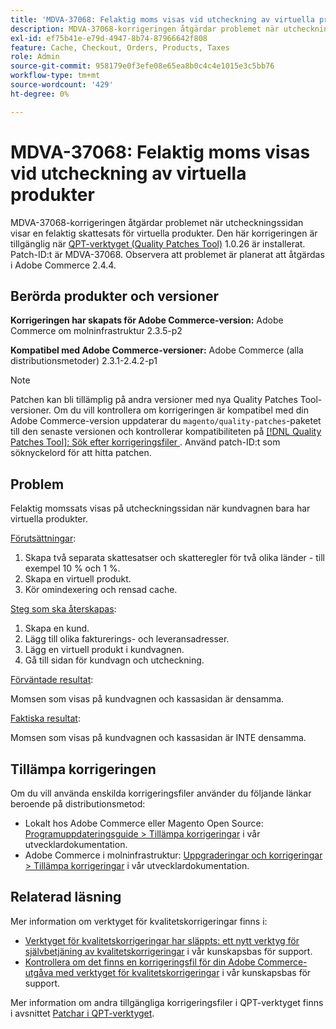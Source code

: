 ```yaml
---
title: 'MDVA-37068: Felaktig moms visas vid utcheckning av virtuella produkter'
description: MDVA-37068-korrigeringen åtgärdar problemet när utcheckningssidan visar en felaktig skattesats för virtuella produkter. Den här korrigeringen är tillgänglig när [QPT-verktyget (Quality Patches Tool)](/help/announcements/adobe-commerce-announcements/magento-quality-patches-released-new-tool-to-self-serve-quality-patches.md) 1.0.26 är installerat. Patch-ID:t är MDVA-37068. Observera att problemet är planerat att åtgärdas i Adobe Commerce 2.4.4.
exl-id: ef75b41e-e79d-4947-8b74-87966642f808
feature: Cache, Checkout, Orders, Products, Taxes
role: Admin
source-git-commit: 958179e0f3efe08e65ea8b0c4c4e1015e3c5bb76
workflow-type: tm+mt
source-wordcount: '429'
ht-degree: 0%

---
```


# MDVA-37068: Felaktig moms visas vid utcheckning av virtuella produkter

MDVA-37068-korrigeringen åtgärdar problemet när utcheckningssidan visar en felaktig skattesats för virtuella produkter. Den här korrigeringen är tillgänglig när [QPT-verktyget (Quality Patches Tool)](/help/announcements/adobe-commerce-announcements/magento-quality-patches-released-new-tool-to-self-serve-quality-patches.md) 1.0.26 är installerat. Patch-ID:t är MDVA-37068. Observera att problemet är planerat att åtgärdas i Adobe Commerce 2.4.4.

## Berörda produkter och versioner

**Korrigeringen har skapats för Adobe Commerce-version:**
Adobe Commerce om molninfrastruktur 2.3.5-p2

**Kompatibel med Adobe Commerce-versioner:**
Adobe Commerce (alla distributionsmetoder) 2.3.1-2.4.2-p1

>[!NOTE]
>
>Patchen kan bli tillämplig på andra versioner med nya Quality Patches Tool-versioner. Om du vill kontrollera om korrigeringen är kompatibel med din Adobe Commerce-version uppdaterar du `magento/quality-patches`-paketet till den senaste versionen och kontrollerar kompatibiliteten på [[!DNL Quality Patches Tool]: Sök efter korrigeringsfiler ](https://devdocs.magento.com/quality-patches/tool.html#patch-grid). Använd patch-ID:t som söknyckelord för att hitta patchen.

## Problem

Felaktig momssats visas på utcheckningssidan när kundvagnen bara har virtuella produkter.

<u>Förutsättningar</u>:

1. Skapa två separata skattesatser och skatteregler för två olika länder - till exempel 10 % och 1 %.
1. Skapa en virtuell produkt.
1. Kör omindexering och rensad cache.

<u>Steg som ska återskapas</u>:

1. Skapa en kund.
1. Lägg till olika fakturerings- och leveransadresser.
1. Lägg en virtuell produkt i kundvagnen.
1. Gå till sidan för kundvagn och utcheckning.

<u>Förväntade resultat</u>:

Momsen som visas på kundvagnen och kassasidan är densamma.

<u>Faktiska resultat</u>:

Momsen som visas på kundvagnen och kassasidan är INTE densamma.

## Tillämpa korrigeringen

Om du vill använda enskilda korrigeringsfiler använder du följande länkar beroende på distributionsmetod:

* Lokalt hos Adobe Commerce eller Magento Open Source: [Programuppdateringsguide > Tillämpa korrigeringar](https://devdocs.magento.com/guides/v2.4/comp-mgr/patching/mqp.html) i vår utvecklardokumentation.
* Adobe Commerce i molninfrastruktur: [Uppgraderingar och korrigeringar > Tillämpa korrigeringar](https://devdocs.magento.com/cloud/project/project-patch.html) i vår utvecklardokumentation.

## Relaterad läsning

Mer information om verktyget för kvalitetskorrigeringar finns i:

* [Verktyget för kvalitetskorrigeringar har släppts: ett nytt verktyg för självbetjäning av kvalitetskorrigeringar](/help/announcements/adobe-commerce-announcements/magento-quality-patches-released-new-tool-to-self-serve-quality-patches.md) i vår kunskapsbas för support.
* [Kontrollera om det finns en korrigeringsfil för din Adobe Commerce-utgåva med verktyget för kvalitetskorrigeringar](/help/support-tools/patches-available-in-qpt-tool/check-patch-for-magento-issue-with-magento-quality-patches.md) i vår kunskapsbas för support.

Mer information om andra tillgängliga korrigeringsfiler i QPT-verktyget finns i avsnittet [Patchar i QPT-verktyget](https://support.magento.com/hc/en-us/sections/360010506631-Patches-available-in-QPT-tool-).
